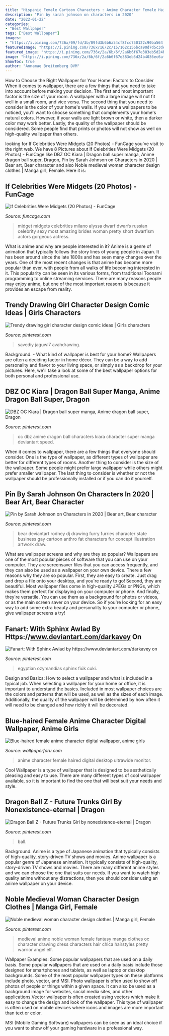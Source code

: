 ```yaml
---
title: "Hispanic Female Cartoon Characters : Anime Character Female Haired Digital Desktop Ultrawide Monitor"
description: "Pin by sarah johnson on characters in 2020"
date: "2022-01-22"
categories:
- "Best Wallpaper"
tags: ["Best Wallpaper"]
images:
- "https://i.pinimg.com/736x/09/fd/3b/09fd3b6b6a54cf8fcc750122c90ba564.jpg"
featuredImage: "https://i.pinimg.com/736x/16/2c/15/162c156bca90d7d5c3deee61b02d8607.jpg"
featured_image: "https://i.pinimg.com/736x/2a/6b/6f/2a6b6f67e383eb5d24b4036ec6afdafc.jpg"
image: "https://i.pinimg.com/736x/2a/6b/6f/2a6b6f67e383eb5d24b4036ec6afdafc.jpg"
ShowToc: true
author: "Annamae Breitenberg DVM"
---
```



How to Choose the Right Wallpaper for Your Home: Factors to Consider
When it comes to wallpaper, there are a few things that you need to take into account before making your decision. The first and most important factor is the size of your room. A wallpaper with a large image will not fit well in a small room, and vice versa. 
The second thing that you need to consider is the color of your home's walls. If you want a wallpapers to be noticed, you'll want to choose something that complements your home's natural colors. However, if your walls are light brown or white, then a darker color may work better. 
Lastly, the quality of the wallpaper should be considered. Some people find that prints or photos will not show as well on high-quality wallpaper than others.

	

		
looking for If Celebrities Were Midgets (20 Photos) - FunCage you've visit to the right web. We have 8 Pictures about If Celebrities Were Midgets (20 Photos) - FunCage like DBZ OC Kiara | Dragon ball super manga, Anime dragon ball super, Dragon, Pin by Sarah Johnson on Characters in 2020 | Bear art, Bear character and also Noble medieval woman character design clothes | Manga girl, Female. Here it is:
		
    
## If Celebrities Were Midgets (20 Photos) - FunCage

<img loading=lazy src="https://www.funcage.com/blog/wp-content/uploads/2014/04/alyssa-milano.jpg" onerror="this.onerror=null;this.src='https://tse2.mm.bing.net/th?id=OIP.SsZt_REM6Cnur99ihNNJfAHaKA&amp;pid=15.1';" alt="If Celebrities Were Midgets (20 Photos) - FunCage">

_Source: funcage.com_

>midget midgets celebrities milano alyssa dwarf dwarfs russian celebrity sexy most amazing brides woman pretty short dwarfism actors gorgeous actress. 

	

What is anime and why are people interested in it?
Anime is a genre of animation that typically follows the story lines of young people in Japan. It has been around since the late 1800s and has seen many changes over the years. One of the most recent changes is that anime has become more popular than ever, with people from all walks of life becoming interested in it. This popularity can be seen in its various forms, from traditional Toonami programming to online streaming services. There are many reasons people may enjoy anime, but one of the most important reasons is because it provides an escape from reality.

    
## Trendy Drawing Girl Character Design Comic Ideas | Girls Characters

<img loading=lazy src="https://i.pinimg.com/736x/16/2c/15/162c156bca90d7d5c3deee61b02d8607.jpg" onerror="this.onerror=null;this.src='https://tse1.mm.bing.net/th?id=OIP.M26n6unBKtgUlOMCkdPWzgAAAA&amp;pid=15.1';" alt="Trendy drawing girl character design comic ideas | Girls characters">

_Source: pinterest.com_

>savediy jaguwl7 avahdrawing. 

	

Background: - What kind of wallpaper is best for your home?
Wallpapers are often a deciding factor in home décor. They can be a way to add personality and flavor to your living space, or simply as a backdrop for your pictures. Here, we'll take a look at some of the best wallpaper options for both personal and professional use.

    
## DBZ OC Kiara | Dragon Ball Super Manga, Anime Dragon Ball Super, Dragon

<img loading=lazy src="https://i.pinimg.com/736x/b3/4a/52/b34a527c7d45f63da5a3205854d089ca.jpg" onerror="this.onerror=null;this.src='https://tse3.mm.bing.net/th?id=OIP.zu1nqeRdYeCSV5m_h_ANCQHaNp&amp;pid=15.1';" alt="DBZ OC Kiara | Dragon ball super manga, Anime dragon ball super, Dragon">

_Source: pinterest.com_

>oc dbz anime dragon ball characters kiara character super manga deviantart speed. 

	

When it comes to wallpaper, there are a few things that everyone should consider. One is the type of wallpaper, as different types of wallpaper are better for different types of rooms. Another thing to consider is the size of the wallpaper. Some people might prefer large wallpaper while others might prefer smaller wallpaper. The last thing to consider is whether or not the wallpaper should be professionally installed or if you can do it yourself.

    
## Pin By Sarah Johnson On Characters In 2020 | Bear Art, Bear Character

<img loading=lazy src="https://i.pinimg.com/736x/2a/6b/6f/2a6b6f67e383eb5d24b4036ec6afdafc.jpg" onerror="this.onerror=null;this.src='https://tse1.mm.bing.net/th?id=OIP.0UQpIlGyM7mahuNj0E7xEwHaKi&amp;pid=15.1';" alt="Pin by Sarah Johnson on Characters in 2020 | Bear art, Bear character">

_Source: pinterest.com_

>bear deviantart rodney dj drawing furry furries character state business gay cartoon anthro fat characters fur concept illustration artwork draw. 

	

What are wallpaper screens and why are they so popular?
Wallpapers are one of the most popular pieces of software that you can use on your computer. They are screensaver files that you can access frequently, and they can also be used as a wallpaper on your own device. There a few reasons why they are so popular. First, they are easy to create. Just drag and drop a file onto your desktop, and you're ready to go! Second, they are beautiful. Most wallpaper files come in high-quality JPEGs or PNGs, which makes them perfect for displaying on your computer or phone. And finally, they're versatile. You can use them as a background for photos or videos, or as the main screen saver on your device. So if you're looking for an easy way to add some extra beauty and personality to your computer or phone, give wallpaper screens a try!

    
## Fanart: With Sphinx Awlad By Https://www.deviantart.com/darkavey On

<img loading=lazy src="https://i.pinimg.com/736x/42/37/d2/4237d2bbe79564078b3de1a0f55a48f3.jpg" onerror="this.onerror=null;this.src='https://tse3.mm.bing.net/th?id=OIP.9dXHza20U4SYLkrn4O4H4QHaKf&amp;pid=15.1';" alt="Fanart: With Sphinx Awlad by https://www.deviantart.com/darkavey on">

_Source: pinterest.com_

>egyptian ozymandias sphinx fiúk cuki. 

	

Design and Basics: How to select a wallpaper and what is included in a typical job.
When selecting a wallpaper for your home or office, it is important to understand the basics. Included in most wallpaper choices are the colors and patterns that will be used, as well as the sizes of each image. Additionally, the quality of the wallpaper will be determined by how often it will need to be changed and how richly it will be decorated.

    
## Blue-haired Female Anime Character Digital Wallpaper, Anime Girls

<img loading=lazy src="https://wallpaperforu.com/wp-content/uploads/2020/07/anime-wallpaper-20071713351992048x1152.jpg" onerror="this.onerror=null;this.src='https://tse4.mm.bing.net/th?id=OIP.FkZTbPENaVqQ-N2t7dTmHAHaEK&amp;pid=15.1';" alt="Blue-haired female anime character digital wallpaper, anime girls">

_Source: wallpaperforu.com_

>anime character female haired digital desktop ultrawide monitor. 

	

Cool Wallpaper is a type of wallpaper that is designed to be aesthetically pleasing and easy to use. There are many different types of cool wallpaper available, so it is important to find the one that will best suit your needs and style.

    
## Dragon Ball Z - Future Trunks Girl By Nonexistence-eternal | Dragon

<img loading=lazy src="https://i.pinimg.com/736x/09/fd/3b/09fd3b6b6a54cf8fcc750122c90ba564.jpg" onerror="this.onerror=null;this.src='https://tse1.mm.bing.net/th?id=OIP.KMfpASoSZfjxJwQkwvulvQHaLK&amp;pid=15.1';" alt="Dragon Ball Z - Future Trunks Girl by nonexistence-eternal | Dragon">

_Source: pinterest.com_

>ball. 

	

Background: Anime is a type of Japanese animation that typically consists of high-quality, story-driven TV shows and movies.
Anime wallpaper is a popular genre of Japanese animation. It typically consists of high-quality, story-driven TV shows and movies. There are many different anime styles and we can choose the one that suits our needs. If you want to watch high quality anime without any distractions, then you should consider using an anime wallpaper on your device.

    
## Noble Medieval Woman Character Design Clothes | Manga Girl, Female

<img loading=lazy src="https://i.pinimg.com/736x/7a/e0/b4/7ae0b49053cfa2876d255f77155e3bef.jpg" onerror="this.onerror=null;this.src='https://tse4.mm.bing.net/th?id=OIP.UMCAPh7VTg0jkaPdzXPqEQHaNJ&amp;pid=15.1';" alt="Noble medieval woman character design clothes | Manga girl, Female">

_Source: pinterest.com_

>medieval anime noble woman female fantasy manga clothes oc character drawing dress characters hair chica hairstyles pretty warrior angel elf. 

	

Wallpaper Examples: Some popular wallpapers that are used on a daily basis.
Some popular wallpapers that are used on a daily basis include those designed for smartphones and tablets, as well as laptop or desktop backgrounds. Some of the most popular wallpaper types on these platforms include photo, vector, and MSI. 
Photo wallpaper is often used to show off photos of people or things within a given space. It can also be used as a background image for websites, social media sites, and other applications.Vector wallpaper is often created using vectors which make it easy to change the design and look of the wallpaper. This type of wallpaper is often used on mobile devices where icons and images are more important than text or color. 

MSI (Mobile Gaming Software) wallpapers can be seen as an ideal choice if you want to show off your gaming hardware in a professional way.

